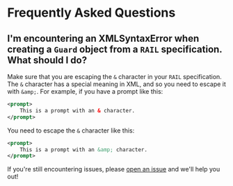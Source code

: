 # Frequently Asked Questions

## I'm encountering an XMLSyntaxError when creating a `Guard` object from a `RAIL` specification. What should I do?

Make sure that you are escaping the `&` character in your `RAIL` specification. The `&` character has a special meaning in XML, and so you need to escape it with `&amp;`. For example, if you have a prompt like this:

```xml
<prompt>
    This is a prompt with an & character.
</prompt>
```

You need to escape the `&` character like this:

```xml
<prompt>
    This is a prompt with an &amp; character.
</prompt>
```

If you're still encountering issues, please [open an issue](https://github.com/guardrails-ai/guardrails/issues/new) and we'll help you out!
